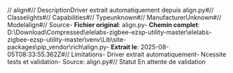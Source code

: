 // align#// DescriptionDriver extrait automatiquement depuis align.py#// Classelights#// Capabilities#// Typeunknown#// ManufacturerUnknown#// Modelalign#// Source- **Fichier original**: align.py- **Chemin complet**: D:\Download\Compressed\elelabs-zigbee-ezsp-utility-master\elelabs-zigbee-ezsp-utility-master\venv\Lib\site-packages\pip\_vendor\rich\align.py- **Extrait le**: 2025-08-05T08:33:55.362Z#// Limitations- Driver extrait automatiquement- Ncessite tests et validation- Source: align.py#// Statut En attente de validation